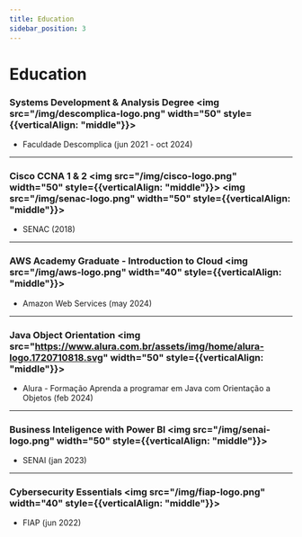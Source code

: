 ```yaml
---
title: Education
sidebar_position: 3
---
```


# Education

### Systems Development & Analysis Degree <img src="/img/descomplica-logo.png" width="50" style={{verticalAlign: "middle"}}></img>
- Faculdade Descomplica (jun 2021 - oct 2024)

---

### Cisco CCNA 1 & 2 <img src="/img/cisco-logo.png" width="50" style={{verticalAlign: "middle"}}></img> <img src="/img/senac-logo.png" width="50" style={{verticalAlign: "middle"}}></img>
- SENAC (2018)

---

### AWS Academy Graduate - Introduction to Cloud <img src="/img/aws-logo.png" width="40" style={{verticalAlign: "middle"}}></img>
- Amazon Web Services (may 2024)

---

### Java Object Orientation <img src="https://www.alura.com.br/assets/img/home/alura-logo.1720710818.svg" width="50" style={{verticalAlign: "middle"}}></img>
- Alura - Formação Aprenda a programar em Java com Orientação a Objetos (feb 2024)

---

### Business Inteligence with Power BI <img src="/img/senai-logo.png" width="50" style={{verticalAlign: "middle"}}></img>
- SENAI (jan 2023)

---

### Cybersecurity Essentials <img src="/img/fiap-logo.png" width="40" style={{verticalAlign: "middle"}}></img>
- FIAP (jun 2022)